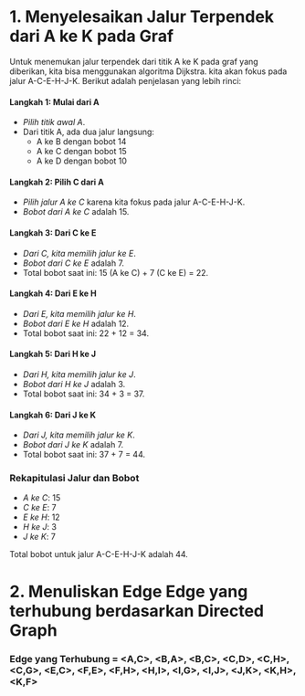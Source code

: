 # 1. Menyelesaikan Jalur Terpendek dari A ke K pada Graf

Untuk menemukan jalur terpendek dari titik A ke K pada graf yang diberikan, 
kita bisa menggunakan algoritma Dijkstra. kita akan fokus pada jalur A-C-E-H-J-K. 
Berikut adalah penjelasan yang lebih rinci:

#### Langkah 1: Mulai dari A

- *Pilih titik awal A*.
- Dari titik A, ada dua jalur langsung:
  - A ke B dengan bobot 14
  - A ke C dengan bobot 15
  - A ke D dengan bobot 10

#### Langkah 2: Pilih C dari A

- *Pilih jalur A ke C* karena kita fokus pada jalur A-C-E-H-J-K.
- *Bobot dari A ke C* adalah 15.

#### Langkah 3: Dari C ke E

- *Dari C, kita memilih jalur ke E*.
- *Bobot dari C ke E* adalah 7.
- Total bobot saat ini: 15 (A ke C) + 7 (C ke E) = 22.

#### Langkah 4: Dari E ke H

- *Dari E, kita memilih jalur ke H*.
- *Bobot dari E ke H* adalah 12.
- Total bobot saat ini: 22 + 12 = 34.

#### Langkah 5: Dari H ke J

- *Dari H, kita memilih jalur ke J*.
- *Bobot dari H ke J* adalah 3.
- Total bobot saat ini: 34 + 3 = 37.

#### Langkah 6: Dari J ke K

- *Dari J, kita memilih jalur ke K*.
- *Bobot dari J ke K* adalah 7.
- Total bobot saat ini: 37 + 7 = 44.

### Rekapitulasi Jalur dan Bobot

- *A ke C*: 15
- *C ke E*: 7
- *E ke H*: 12
- *H ke J*: 3
- *J ke K*: 7

Total bobot untuk jalur A-C-E-H-J-K adalah 44.

# 2. Menuliskan Edge Edge yang terhubung berdasarkan Directed Graph

### Edge yang Terhubung = <A,C>, <B,A>, <B,C>, <C,D>, <C,H>, <C,G>, <E,C>, <F,E>, <F,H>, <H,I>, <I,G>, <I,J>, <J,K>, <K,H>, <K,F>
